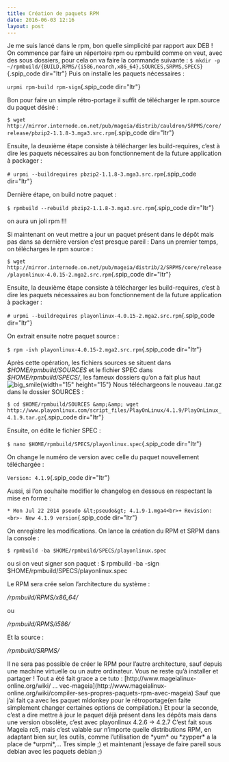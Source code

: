 ```yaml
---
title: Création de paquets RPM
date: 2016-06-03 12:16
layout: post
---
```


<div>

Je me suis lancé dans le rpm, bon quelle simplicité par rapport aux
DEB ! On commence par faire un répertoire rpm ou rpmbuild comme on veut,
avec des sous dossiers, pour cela on va faire la commande suivante :
`$ mkdir -p ~/rpmbuild/{BUILD,RPMS/{i586,noarch,x86_64},SOURCES,SRPMS,SPECS}`{.spip_code
dir="ltr"} Puis on installe les paquets nécessaires :
<div>

`urpmi rpm-build rpm-sign`{.spip_code dir="ltr"}

</div>

Bon pour faire un simple rétro-portage il suffit de télécharger le
rpm.source du paquet désiré :

<div>

<div>

`$ wget http://mirror.internode.on.net/pub/mageia/distrib/cauldron/SRPMS/core/release/pbzip2-1.1.8-3.mga3.src.rpm`{.spip_code
dir="ltr"}

</div>

</div>

Ensuite, la deuxième étape consiste à télécharger les build-requires,
c’est à dire les paquets nécessaires au bon fonctionnement de la future
application à packager :

<div>

<div>

<span
class="marker">`# urpmi --buildrequires pbzip2-1.1.8-3.mga3.src.rpm`{.spip_code
dir="ltr"}</span>

</div>

</div>

Dernière étape, on build notre paquet :

<div>

<div>

`$ rpmbuild --rebuild pbzip2-1.1.8-3.mga3.src.rpm`{.spip_code dir="ltr"}

</div>

</div>

on aura un joli rpm !!!  
<!--more-->  
Si maintenant on veut mettre a jour un paquet présent dans le dépôt mais
pas dans sa dernière version c’est presque pareil : Dans un premier
temps, on télécharges le rpm source :

<div>

<div>

`$ wget http://mirror.internode.on.net/pub/mageia/distrib/2/SRPMS/core/release/playonlinux-4.0.15-2.mga2.src.rpm`{.spip_code
dir="ltr"}

</div>

</div>

Ensuite, la deuxième étape consiste à télécharger les build-requires,
c’est à dire les paquets nécessaires au bon fonctionnement de la future
application à packager :

<div>

<div>

<span
class="marker">`# urpmi --buildrequires playonlinux-4.0.15-2.mga2.src.rpm`{.spip_code
dir="ltr"}</span>

</div>

</div>

On extrait ensuite notre paquet source :

<div>

<div>

`$ rpm -ivh playonlinux-4.0.15-2.mga2.src.rpm`{.spip_code dir="ltr"}

</div>

</div>

Après cette opération, les fichiers sources se situent dans
*\$HOME/rpmbuild/SOURCES* et le fichier SPEC dans
*\$HOME/rpmbuild/SPECS/*, les fameux dossiers qu’on a fait plus haut
![big\_smile](http://passiongnulinux.tuxfamily.org/spip/local/cache-vignettes/L15xH15/big_smilepngff3e-adb86.png?1464956098){width="15"
height="15"} Nous téléchargeons le nouveau .tar.gz dans le dossier
SOURCES :

<div>

<div>

`$ cd $HOME/rpmbuild/SOURCES &amp;&amp; wget http://www.playonlinux.com/script_files/PlayOnLinux/4.1.9/PlayOnLinux_4.1.9.tar.gz`{.spip_code
dir="ltr"}

</div>

</div>

Ensuite, on édite le fichier SPEC :

<div>

<div>

`$ nano $HOME/rpmbuild/SPECS/playonlinux.spec`{.spip_code dir="ltr"}

</div>

</div>

On change le numéro de version avec celle du paquet nouvellement
téléchargée :

<div>

<div>

`Version: 4.1.9`{.spip_code dir="ltr"}

</div>

</div>

Aussi, si l’on souhaite modifier le changelog en dessous en respectant
la mise en forme :

<div>

<div>

`* Mon Jul 22 2014 pseudo &lt;pseudo&gt; 4.1.9-1.mga4<br>+ Revision:<br>- New 4.1.9 version`{.spip_code
dir="ltr"}

</div>

</div>

On enregistre les modifications. On lance la création du RPM et SRPM
dans la console :

<div>

    $ rpmbuild -ba $HOME/rpmbuild/SPECS/playonlinux.spec

</div>

<div>

ou si on veut signer son paquet :
    $ rpmbuild -ba -sign $HOME/rpmbuild/SPECS/playonlinux.spec

</div>

Le RPM sera crée selon l’architecture du système :

<div>

<div>

*/rpmbuild/RPMS/x86\_64/*

</div>

</div>

ou

<div>

<div>

*/rpmbuild/RPMS/i586/*

</div>

</div>

Et la source :

<div>

<div>

*/rpmbuild/SRPMS/*

</div>

</div>

<p>
Il ne sera pas possible de créer le RPM pour l’autre architecture, sauf
depuis une machine virtuelle ou un autre ordinateur. Vous ne reste qu’à
installer et partager ! Tout a été fait grace a ce tuto :
[http://www.mageialinux-online.org/wiki/ …
vec-mageia](http://www.mageialinux-online.org/wiki/compiler-ses-propres-paquets-rpm-avec-mageia)
Sauf que j’ai fait ça avec les paquet mldonkey pour le rétroportage(en
faite simplement changer certaines options de compilation.) Et  
pour la seconde, c’est a dire mettre à jour le paquet déjà présent dans  
les dépôts mais dans une version obsolète, c’est avec playonlinux 4.2.6
-&gt; 4.2.7 C’est fait sous Mageia rc5, mais c’est valable sur n’importe
quelle distributions RPM, en adaptant bien sur, les outils, comme
l’utilisation de *yum* ou *zypper* a la place de *urpmi*,... Tres
simple ;) et maintenant j’essaye de faire pareil sous debian avec les
paquets debian ;)

</div>
